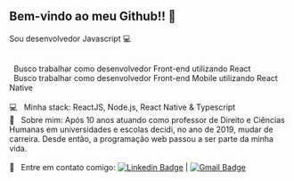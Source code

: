 ## Bem-vindo ao meu Github!! 👋
Sou desenvolvedor Javascript :computer:

<br/> &nbsp; Busco trabalhar como desenvolvedor Front-end utilizando React 
<br/> &nbsp; Busco trabalhar como desenvolvedor Front-end Mobile utilizando React Native  
<br/> :computer: &nbsp; Minha stack: ReactJS, Node.js, React Native & Typescript
<br/> 💬  &nbsp; Sobre mim: Após 10 anos atuando como professor de Direito e Ciências Humanas em universidades e escolas decidi, no ano de 2019, mudar de carreira. Desde então, a programação web passou a ser parte da minha vida.
<br/>
<br/> :email: &nbsp; Entre em contato comigo: [![Linkedin Badge](https://img.shields.io/badge/-MarceloVasques-blue?style=flat-square&logo=Linkedin&logoColor=white&link=https://www.linkedin.com/in/marcelovqvd/)](https://www.linkedin.com/in/marcelovqvd/) 
| 
[![Gmail Badge](https://img.shields.io/badge/-marcelovqvd@gmail.com-c14438?style=flat-square&logo=Gmail&logoColor=white&link=mailto:marcelovqvd@gmail.com)](mailto:marcelovqvd@gmail.com)
